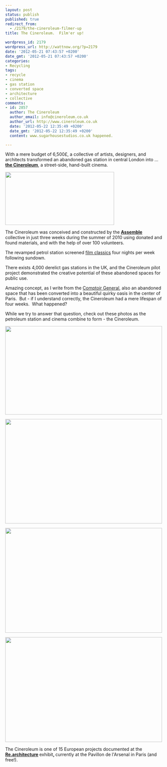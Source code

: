```yaml
---
layout: post
status: publish
published: true
redirect_from:
  - /2179/the-cineroleum-filmer-up
title: The Cineroleum.  Film'er up!

wordpress_id: 2179
wordpress_url: http://wattnow.org/?p=2179
date: '2012-05-21 07:43:57 +0200'
date_gmt: '2012-05-21 07:43:57 +0200'
categories:
- Recycling
tags:
- recycle
- cinema
- gas station
- converted space
- architecture
- collective
comments:
- id: 2857
  author: The Cineroleum
  author_email: info@cineroleum.co.uk
  author_url: http://www.cineroleum.co.uk
  date: '2012-05-22 12:35:49 +0200'
  date_gmt: '2012-05-22 12:35:49 +0200'
  content: www.sugarhousestudios.co.uk happened.

---
```

<p>With a mere budget of 6,500&pound;, a collective of artists, designers, and architects transformed an abandoned gas station in central London into ... <strong><a href="http://www.cineroleum.co.uk/info/index.html">the Cineroleum</a></strong>, a street-side, hand-built cinema.</p>
<p><a href="{{ 'assets/from-wordpress/uploads/2012/05/cineroleum2.gif' | relative_url }}"><img class="alignnone size-full wp-image-2183" title="cineroleum" src="{{ 'assets/from-wordpress/uploads/2012/05/cineroleum2.gif' | relative_url }}" alt="" width="347" height="169" /></a></p>
<p>The Cineroleum was conceived and constructed by the <strong><a href="http://hackneycitizen.co.uk/2011/03/08/artists-and-architects-assemble-to-create-folly-for-a-flyover/">Assemble</a></strong> collective in just three weeks during the summer of 2010 using donated and found materials, and with the help of over 100 volunteers.</p>
<p>The revamped petrol station screened <a href="http://www.cineroleum.co.uk/films/index.html">film classics</a>&nbsp;four nights per week following sundown.</p>
<p>There exists 4,000 derelict gas stations in the UK, and the Cineroleum pilot project demonstrated the creative potential of these abandoned spaces for public use.</p>
<p>Amazing concept, as I write from the <a href="http://www.lecomptoirgeneral.com/presentation.html">Comptoir General</a>, also an abandoned space that has been converted into a beautiful quirky oasis in the center of Paris. &nbsp;But - if I understand correctly, the Cineroleum had a mere lifespan of four weeks. &nbsp;What happened?</p>
<p>While we try to answer that question, check out these photos as the petroleum station and cinema combine to form - the Cineroleum.</p>
<p><a href="http://www.cineroleum.co.uk/construction/index.html"><img class="alignnone size-full wp-image-2186" title="cineroleum_start" src="{{ 'assets/from-wordpress/uploads/2012/05/cineroleum_start.jpg' | relative_url }}" alt="" width="500" height="282" /></a></p>
<p><a href="http://www.cineroleum.co.uk/construction/index.html"><img class="alignnone size-full wp-image-2185" title="cineroleum_process" src="{{ 'assets/from-wordpress/uploads/2012/05/cineroleum_process.jpg' | relative_url }}" alt="" width="500" height="333" /></a></p>
<p><a href="http://www.cineroleum.co.uk/construction/index.html"><img class="alignnone size-full wp-image-2180" title="cineroleum_seats" src="{{ 'assets/from-wordpress/uploads/2012/05/cineroleum_seats.jpg' | relative_url }}" alt="" width="500" height="334" /></a></p>
<p><a href="http://www.cineroleum.co.uk/construction/index.html"><img title="cineroleum_end" src="{{ 'assets/from-wordpress/uploads/2012/05/cineroleum_end.jpg' | relative_url }}" alt="" width="500" height="334" /></a></p>
<p>The Cineroleum is one of 15 European projects documented at the <strong><a href="http://www.pavillon-arsenal.com/expositions/thema_modele.php?id_exposition=246">Re.architecture</a>&nbsp;</strong>exhibit<strong>, </strong>currently at the Pavillon de l'Arsenal in Paris (and free!).</p>


